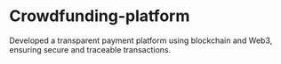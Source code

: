 # Crowdfunding-platform
Developed a transparent payment platform using blockchain and Web3, ensuring secure and traceable transactions.
